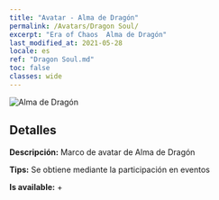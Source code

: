 ```yaml
---
title: "Avatar - Alma de Dragón"
permalink: /Avatars/Dragon Soul/
excerpt: "Era of Chaos  Alma de Dragón"
last_modified_at: 2021-05-28
locale: es
ref: "Dragon Soul.md"
toc: false
classes: wide
---
```

 ![Alma de Dragón](/images/a/avatarFrame_52.png)

## Detalles

 **Descripción:** Marco de avatar de Alma de Dragón 

 **Tips:** Se obtiene mediante la participación en eventos 

 **Is available:**  + 

